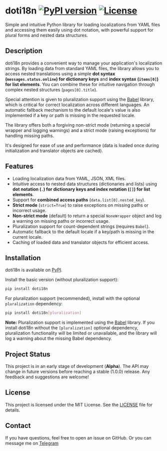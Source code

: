 # doti18n [![PyPI version](https://badge.fury.io/py/doti18n.svg)](https://pypi.org/project/doti18n/) [![License](https://img.shields.io/badge/License-MIT-yellow.svg)](https://github.com/darkj3suss/doti18n/blob/main/LICENSE)

Simple and intuitive Python library for loading localizations from YAML files and accessing them easily using dot notation, with powerful support for plural forms and nested data structures.

## Description

doti18n provides a convenient way to manage your application's localization strings. By loading data from standard YAML files, the library allows you to access nested translations using a simple **dot syntax (`messages.status.online`) for dictionary keys** and **index syntax (`items[0]`) for list elements**. You can combine these for intuitive navigation through complex nested structures (`pages[0].title`).

Special attention is given to pluralization support using the [Babel](https://pypi.org/project/babel/) library, which is critical for correct localization across different languages. An automatic fallback mechanism to the default locale's value is also implemented if a key or path is missing in the requested locale.

The library offers both a forgiving non-strict mode (returning a special wrapper and logging warnings) and a strict mode (raising exceptions) for handling missing paths.

It's designed for ease of use and performance (data is loaded once during initialization and translator objects are cached).

## Features

*   Loading localization data from YAML, JSON, XML files.
*   Intuitive access to nested data structures (dictionaries and lists) using **dot notation (`.`) for dictionary keys and index notation (`[]`) for list elements**.
*   Support for **combined access paths** (`data.list[0].nested_key`).
*   **Strict mode** (`strict=True`) to raise exceptions on missing paths or incorrect usage.
*   **Non-strict mode** (default) to return a special `NoneWrapper` object and log a warning on missing paths or incorrect usage.
*   Pluralization support for count-dependent strings (requires `Babel`).
*   Automatic fallback to the default locale if a key/path is missing in the current locale.
*   Caching of loaded data and translator objects for efficient access.

## Installation

doti18n is available on [PyPI](https://pypi.org/project/doti18n/).

Install the basic version (without pluralization support):

```bash
pip install doti18n
```

For pluralization support (recommended), install with the optional `pluralization` dependency:

```bash
pip install doti18n[pluralization]
```

**Note:** Pluralization support is implemented using the [Babel](https://pypi.org/project/babel/) library. If you install doti18n without the `[pluralization]` optional dependency, pluralization functionality will be limited or unavailable, and the library will log a warning about the missing Babel dependency.

## Project Status

This project is in an early stage of development (**Alpha**). The API may change in future versions before reaching a stable (1.0.0) release. Any feedback and suggestions are welcome!

## License

This project is licensed under the MIT License. See the [LICENSE](https://github.com/darkj3suss/doti18n/blob/main/LICENSE) file for details.

## Contact

If you have questions, feel free to open an issue on GitHub.
Or you can message me on [Telegram](https://t.me/darkjesuss)